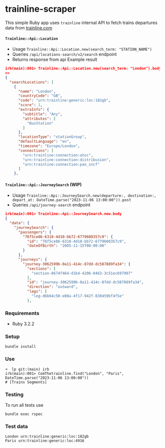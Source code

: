 # trainline-scraper

This simple Ruby app uses `trainline` internal API to fetch trains departures data from [trainline.com](https://www.thetrainline.com/)

#### ```Trainline::Api::Location```
* Usage `Trainline::Api::Location.new(search_term: "STATION_NAME")`
* Queries `/api/locations-search/v2/search` endpoint
* Returns response from api
Example result
```JSON
irb(main):001> Trainline::Api::Location.new(search_term: "London").body
=>
{
  "searchLocations": [
    {
      "name": "London",
      "countryCode": "GB",
      "code": "urn:trainline:generic:loc:182gb",
      "score": 1,
      "extraInfo": {
        "subtitle": "Any",
        "attributes": [
          "BusStation"
        ]
      },
      "locationType": "stationGroup",
      "defaultLanguage": "en",
      "timezone": "Europe/London",
      "connections": [
        "urn:trainline:connection:atoc",
        "urn:trainline:connection:distribusion",
        "urn:trainline:connection:pao_sncf"
      ]
    },
```

#### ```Trainline::Api::JourneySearch``` (WIP)
* Usage `Trainline::Api::JourneySearch.new(departure:, destination:, depart_at: DateTime.parse("2023-11-06 13:00:00")).post`
* Queries `/api/journey-search` endpoint
```JSON
irb(main):001> Trainline::Api::JourneySearch.new.body
{
  "data": {
    "journeySearch": {
      "passengers": {
        "76f5ce86-6318-4d10-bb72-6779600357c9": {
          "id": "76f5ce86-6318-4d10-bb72-6779600357c9",
          "dateOfBirth": "2005-11-15T00:00:00"
        }
      },
      "journeys": {
        "journey-3062599b-0a11-414c-87dd-dc587889fa34": {
          "sections": [
            "section-8674f464-d1b4-4206-8463-3c51ec697907"
          ],
          "id": "journey-3062599b-0a11-414c-87dd-dc587889fa34",
          "direction": "outward",
          "legs": [
            "leg-d6b64c50-e08a-4f17-942f-830459bf4f5e"
          ],
```

### Requirements
* Ruby 3.2.2

### Setup
```
bundle install
```

### Use
```
➜  lp git:(main) irb
irb(main):001> ComThetrainline.find("London", "Paris", DateTime.parse("2023-11-06 13:00:00"))
# [Trains Segments]
```

### Testing
To run all tests use
```
bundle exec rspec
```

### Test data

```
London urn:trainline:generic:loc:182gb
Paris urn:trainline:generic:loc:4916
```
